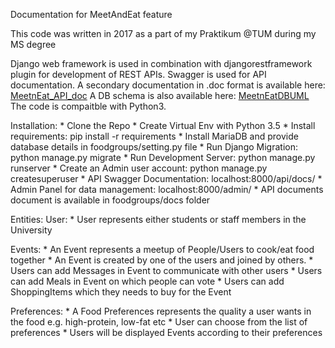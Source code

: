 Documentation for MeetAndEat feature

This code was written in 2017 as a part of my Praktikum @TUM during my MS degree

Django web framework is used in combination with djangorestframework plugin for development of REST APIs.
Swagger is used for API documentation. A secondary documentation in .doc format is available here: [MeetnEat_API_doc](docs/MeetnEat_API_doc.pdf)
A DB schema is also available here: [MeetnEatDBUML](docs/MeetnEatDBUML.png)
The code is compaitble with Python3.

Installation:
    * Clone the Repo
    * Create Virtual Env with Python 3.5
    * Install requirements: pip install -r requirements
    * Install MariaDB and provide database details in foodgroups/setting.py file
    * Run Django Migration: python manage.py migrate
    * Run Development Server: python manage.py runserver
    * Create an Admin user account: python manage.py createsuperuser
    * API Swagger Documentation: localhost:8000/api/docs/
    * Admin Panel for data management: localhost:8000/admin/
    * API documents document is available in foodgroups/docs folder

Entities:
User:
    * User represents either students or staff members in the University

Events:
    * An Event represents a meetup of People/Users to cook/eat food together
    * An Event is created by one of the users and joined by others.
    * Users can add Messages in Event to communicate with other users
    * Users can add Meals in Event on which people can vote
    * Users can add ShoppingItems which they needs to buy for the Event

Preferences:
    * A Food Preferences represents the quality a user wants in the food e.g. high-protein, low-fat etc
    * User can choose from the list of preferences
    * Users will be displayed Events according to their preferences